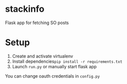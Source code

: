 # stackinfo
Flask app for fetching SO posts

# Setup
1. Create and activate virtualenv
2. Install dependencies```pip install -r requirements.txt```
3. Launch ```run.py``` or manually start flask app

You can change oauth credentials in ```config.py```
